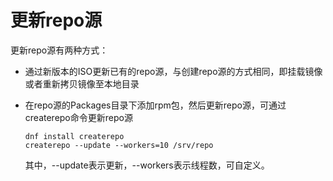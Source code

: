 # 更新repo源<a name="ZH-CN_TOPIC_0183245390"></a>

更新repo源有两种方式：

-   通过新版本的ISO更新已有的repo源，与创建repo源的方式相同，即挂载镜像或者重新拷贝镜像至本地目录
-   在repo源的Packages目录下添加rpm包，然后更新repo源，可通过createrepo命令更新repo源

    ```
    dnf install createrepo
    createrepo --update --workers=10 /srv/repo
    ```

    其中，\--update表示更新，\--workers表示线程数，可自定义。


